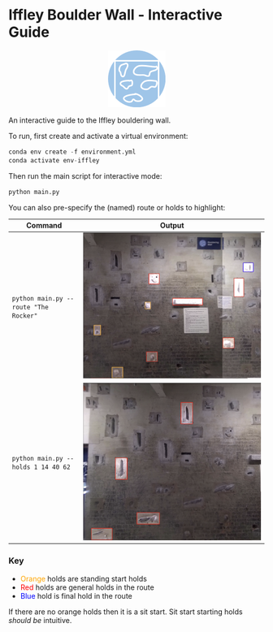 # Iffley Boulder Wall - Interactive Guide

<center>

![Alt text](img/icon.png?raw=true "Icon")

</center>

 An interactive guide to the Iffley bouldering wall.

 To run, first create and activate a virtual environment:

```python
conda env create -f environment.yml
conda activate env-iffley
```

Then run the main script for interactive mode:

```python
python main.py
```

You can also pre-specify the (named) route or holds to highlight:

Command | Output
--------|-------
`python main.py --route "The Rocker"` | ![Alt text](img/rocker.png?raw=true "The Rocker")
`python main.py --holds 1 14 40 62` | ![Alt text](img/holds.png?raw=true "Holds")

### Key

- <span style="color:orange">Orange</span> holds are standing start holds
- <span style="color:red">Red</span> holds are general holds in the route
- <span style="color:blue">Blue</span> hold is final hold in the route

If there are no orange holds then it is a sit start. Sit start starting holds *should be* intuitive.
